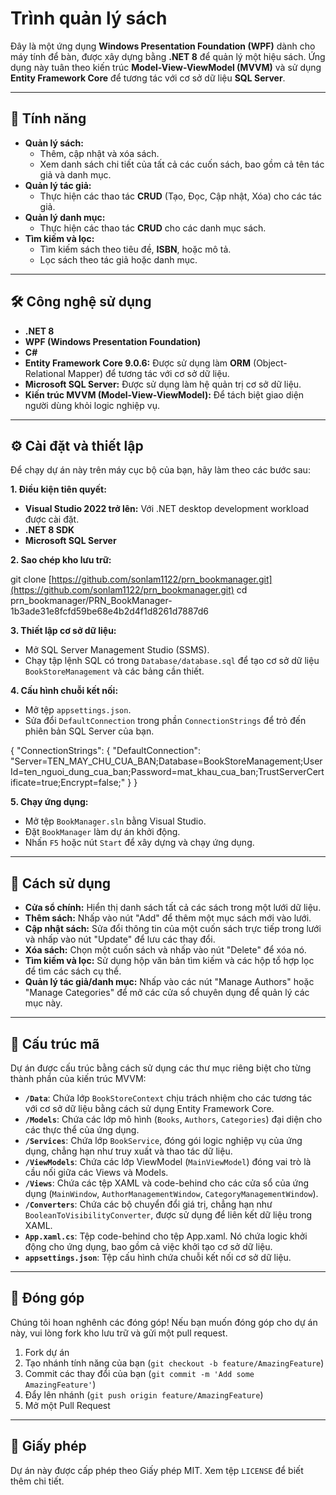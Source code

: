 # Trình quản lý sách

Đây là một ứng dụng **Windows Presentation Foundation (WPF)** dành cho máy tính để bàn, được xây dựng bằng **.NET 8** để quản lý một hiệu sách. Ứng dụng này tuân theo kiến trúc **Model-View-ViewModel (MVVM)** và sử dụng **Entity Framework Core** để tương tác với cơ sở dữ liệu **SQL Server**.

---

## 🚀 Tính năng

* **Quản lý sách:**
    * Thêm, cập nhật và xóa sách.
    * Xem danh sách chi tiết của tất cả các cuốn sách, bao gồm cả tên tác giả và danh mục.
* **Quản lý tác giả:**
    * Thực hiện các thao tác **CRUD** (Tạo, Đọc, Cập nhật, Xóa) cho các tác giả.
* **Quản lý danh mục:**
    * Thực hiện các thao tác **CRUD** cho các danh mục sách.
* **Tìm kiếm và lọc:**
    * Tìm kiếm sách theo tiêu đề, **ISBN**, hoặc mô tả.
    * Lọc sách theo tác giả hoặc danh mục.

---

## 🛠️ Công nghệ sử dụng

* **.NET 8**
* **WPF (Windows Presentation Foundation)**
* **C#**
* **Entity Framework Core 9.0.6:** Được sử dụng làm **ORM** (Object-Relational Mapper) để tương tác với cơ sở dữ liệu.
* **Microsoft SQL Server:** Được sử dụng làm hệ quản trị cơ sở dữ liệu.
* **Kiến trúc MVVM (Model-View-ViewModel):** Để tách biệt giao diện người dùng khỏi logic nghiệp vụ.

---

## ⚙️ Cài đặt và thiết lập

Để chạy dự án này trên máy cục bộ của bạn, hãy làm theo các bước sau:

**1. Điều kiện tiên quyết:**

* **Visual Studio 2022 trở lên:** Với .NET desktop development workload được cài đặt.
* **.NET 8 SDK**
* **Microsoft SQL Server**

**2. Sao chép kho lưu trữ:**

git clone [https://github.com/sonlam1122/prn_bookmanager.git](https://github.com/sonlam1122/prn_bookmanager.git)
cd prn_bookmanager/PRN_BookManager-1b3ade31e8fcfd59be68e4b2d4f1d8261d7887d6


**3. Thiết lập cơ sở dữ liệu:**

  * Mở SQL Server Management Studio (SSMS).
  * Chạy tập lệnh SQL có trong `Database/database.sql` để tạo cơ sở dữ liệu `BookStoreManagement` và các bảng cần thiết.

**4. Cấu hình chuỗi kết nối:**

  * Mở tệp `appsettings.json`.
  * Sửa đổi `DefaultConnection` trong phần `ConnectionStrings` để trỏ đến phiên bản SQL Server của bạn.



{
    "ConnectionStrings": {
        "DefaultConnection": "Server=TEN_MAY_CHU_CUA_BAN;Database=BookStoreManagement;User Id=ten_nguoi_dung_cua_ban;Password=mat_khau_cua_ban;TrustServerCertificate=true;Encrypt=false;"
    }
}


**5. Chạy ứng dụng:**

  * Mở tệp `BookManager.sln` bằng Visual Studio.
  * Đặt `BookManager` làm dự án khởi động.
  * Nhấn `F5` hoặc nút `Start` để xây dựng và chạy ứng dụng.

-----

## 📖 Cách sử dụng

  * **Cửa sổ chính:** Hiển thị danh sách tất cả các sách trong một lưới dữ liệu.
  * **Thêm sách:** Nhấp vào nút "Add" để thêm một mục sách mới vào lưới.
  * **Cập nhật sách:** Sửa đổi thông tin của một cuốn sách trực tiếp trong lưới và nhấp vào nút "Update" để lưu các thay đổi.
  * **Xóa sách:** Chọn một cuốn sách và nhấp vào nút "Delete" để xóa nó.
  * **Tìm kiếm và lọc:** Sử dụng hộp văn bản tìm kiếm và các hộp tổ hợp lọc để tìm các sách cụ thể.
  * **Quản lý tác giả/danh mục:** Nhấp vào các nút "Manage Authors" hoặc "Manage Categories" để mở các cửa sổ chuyên dụng để quản lý các mục này.

-----

## 📂 Cấu trúc mã

Dự án được cấu trúc bằng cách sử dụng các thư mục riêng biệt cho từng thành phần của kiến trúc MVVM:

  * **`/Data`**: Chứa lớp `BookStoreContext` chịu trách nhiệm cho các tương tác với cơ sở dữ liệu bằng cách sử dụng Entity Framework Core.
  * **`/Models`**: Chứa các lớp mô hình (`Books`, `Authors`, `Categories`) đại diện cho các thực thể của ứng dụng.
  * **`/Services`**: Chứa lớp `BookService`, đóng gói logic nghiệp vụ của ứng dụng, chẳng hạn như truy xuất và thao tác dữ liệu.
  * **`/ViewModels`**: Chứa các lớp ViewModel (`MainViewModel`) đóng vai trò là cầu nối giữa các Views và Models.
  * **`/Views`**: Chứa các tệp XAML và code-behind cho các cửa sổ của ứng dụng (`MainWindow`, `AuthorManagementWindow`, `CategoryManagementWindow`).
  * **`/Converters`**: Chứa các bộ chuyển đổi giá trị, chẳng hạn như `BooleanToVisibilityConverter`, được sử dụng để liên kết dữ liệu trong XAML.
  * **`App.xaml.cs`**: Tệp code-behind cho tệp App.xaml. Nó chứa logic khởi động cho ứng dụng, bao gồm cả việc khởi tạo cơ sở dữ liệu.
  * **`appsettings.json`**: Tệp cấu hình chứa chuỗi kết nối cơ sở dữ liệu.

-----

## 🤝 Đóng góp

Chúng tôi hoan nghênh các đóng góp\! Nếu bạn muốn đóng góp cho dự án này, vui lòng fork kho lưu trữ và gửi một pull request.

1.  Fork dự án
2.  Tạo nhánh tính năng của bạn (`git checkout -b feature/AmazingFeature`)
3.  Commit các thay đổi của bạn (`git commit -m 'Add some AmazingFeature'`)
4.  Đẩy lên nhánh (`git push origin feature/AmazingFeature`)
5.  Mở một Pull Request

-----

## 📝 Giấy phép

Dự án này được cấp phép theo Giấy phép MIT. Xem tệp `LICENSE` để biết thêm chi tiết.

```
```
